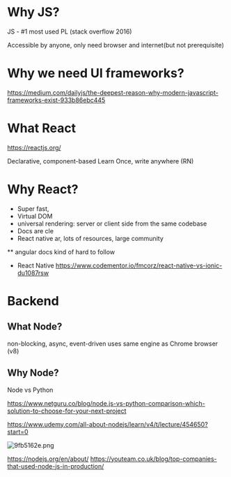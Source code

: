 # Why JS?

JS - #1 most used PL (stack overflow 2016)

Accessible by anyone, only need browser and internet(but not prerequisite)


# Why we need UI frameworks?

https://medium.com/dailyjs/the-deepest-reason-why-modern-javascript-frameworks-exist-933b86ebc445

# What React

https://reactjs.org/

Declarative, component-based
Learn Once, write anywhere (RN)


# Why React?

+ Super fast,
+ Virtual DOM
+ universal rendering: server or client side from the same codebase
+ Docs are cle
+ React native
ar, lots of resources, large community

** angular docs kind of hard to follow

+ React Native
https://www.codementor.io/fmcorz/react-native-vs-ionic-du1087rsw

# Backend

## What Node?
non-blocking, async, event-driven
uses same engine as Chrome browser (v8)

## Why Node?
Node vs Python

https://www.netguru.co/blog/node.js-vs-python-comparison-which-solution-to-choose-for-your-next-project


https://www.udemy.com/all-about-nodejs/learn/v4/t/lecture/454650?start=0


![9fb5162e.png](:storage/3c3f3c9d-54eb-4cb0-b641-c50ec422a635/9fb5162e.png)


https://nodejs.org/en/about/
https://youteam.co.uk/blog/top-companies-that-used-node-js-in-production/
